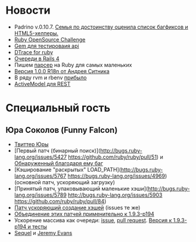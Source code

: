 # Новости

* Padrino v.0.10.7. [Семья по достоинству оценила список багфиксов и HTML5-хелперы.][1]
* [Ruby OpenSource Challenge](http://rubyosc.com/)
* [Gem для тестироваия api](https://github.com/fredwu/api_taster)
* [DTrace for ruby](http://tenderlovemaking.com/2011/12/05/profiling-rails-startup-with-dtrace.html)
* [Очереди в Rails 4](http://reefpoints.dockyard.com/ruby/2012/06/25/rails-4-sneak-peek-queueing.html)
* Пишем [парсер](http://hunterpowers.com/data-scraping-and-more-with-ruby-nokogiri-sinatra-and-heroku/) на Ruby для самых маленьких
* [Версия 1.0.0 R18n от Андрея Ситника](https://twitter.com/andrey_sitnik/status/216855825334018049)
* В ряду rvm и rbenv [прибыло](https://github.com/hmans/rbfu)
* [ActiveModel для REST](https://github.com/Exvo/amfetamine)

# Специальный гость

## Юра Соколов (Funny Falcon)

* [Твиттер Юры](https://twitter.com/funny_falcon)
* [Первый патч (бинарный поиск)](http://bugs.ruby-lang.org/issues/5427 https://github.com/ruby/ruby/pull/51) и
  [Обнаруженный благодаря ему баг](http://bugs.ruby-lang.org/issues/5727)
* [Кэширование "раскрытых" LOAD_PATH](http://bugs.ruby-lang.org/issues/5767 https://bugs.ruby-lang.org/issues/4969) (основной патч, ускоряющий загрузку)
* [Принятый патч, упаковывающий маленькие хэши](http://bugs.ruby-lang.org/issues/5789 http://bugs.ruby-lang.org/issues/5903 https://github.com/ruby/ruby/pull/84)
* [Патч ускоряющий создание хэшей](https://github.com/ruby/ruby/pull/83) (issues те же)
* [Объединение этих патчей применительно к 1.9.3-p194](https://gist.github.com/2593385)
* Ускорение массива как очереди: [issue](http://bugs.ruby-lang.org/issues/6638), [pull request](https://github.com/ruby/ruby/pull/133).
  [Версия к 1.9.3-p194 и тесты](https://gist.github.com/2981959)
* [Sequel](http://sequel.rubyforge.org/) и [Jeremy Evans](http://rubygems.org/profiles/jeremyevans)

[1]: http://www.padrinorb.com/blog/padrino-0-10-7-reloader-jruby-helpers-and-other-bug-fixes
